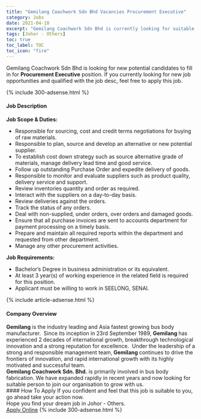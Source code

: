 ```yaml
---
title: "Gemilang Coachwork Sdn Bhd Vacancies Procurement Executive" 
category: Jobs 
date: 2021-04-10 
excerpt: "Gemilang Coachwork Sdn Bhd is currently looking for suitable person to fill in the Procurement Executive which based in Johor - Others" 
tags: [Johor - Others] 
toc: true 
toc_label: TOC 
toc_icon: "fire" 
--- 
```


<p>Gemilang Coachwork Sdn Bhd is looking for new potential candidates to fill in for <b>Procurement Executive</b> position. If you currently looking for new job opportunities and qualified with the job desc, feel free to apply this job.
</p>{% include 300-adsense.html %} 
<div><div><h4>Job Description</h4></div><div><div><span><div><p><strong>Job Scope &amp; Duties:</strong></p><ul><li>Responsible for sourcing, cost and credit terms negotiations for buying of raw materials.</li><li>Responsible to plan, source and develop an alternative or new potential supplier.</li><li>To establish cost down strategy such as source alternative grade of materials, manage delivery lead time and good service.</li><li>Follow up outstanding Purchase Order and expedite delivery of goods.</li><li>Responsible to monitor and evaluate&#160;suppliers such as product quality, delivery service and support.</li><li>Review inventories quantity and order as required.</li><li>Interact with the suppliers on a day-to-day basis.</li><li>Review deliveries against the orders.</li><li>Track the status of any orders.</li><li>Deal with non-supplied, under orders, over orders and damaged goods.</li><li>Ensure that all purchase invoices are sent to accounts department for payment processing on a timely basis.</li><li>Prepare and maintain all required reports within the department and requested from other department.</li><li>Manage any other procurement activities.</li></ul><p><strong>Job Requirements:</strong></p><ul><li>Bachelor&#8217;s Degree in business administration or its equivalent.</li><li>At least 3 year(s) of working experience in the related field is required for this position.</li><li>Applicant must be willing to work in SEELONG, SENAI.</li></ul></div></span></div></div></div> 
{% include article-adsense.html %} 
<div><div><h4>Company Overview</h4></div><div><div><span><div><div><strong>Gemilang</strong> is the industry leading and Asia fastest growing bus body manufacturer.&#160; Since its inception in 23rd September 1989, <strong>Gemilang </strong>has experienced 2 decades of international growth, breakthrough technological innovation and a strong reputation for excellence.&#160; Under the leadership of a strong and responsible management team,<strong> Gemilang </strong>continues to drive the frontiers of innovation, and rapid international growth with its highly motivated and successful team.&#160;</div>
<div><strong>Gemilang Coachwork Sdn. Bhd.</strong> is primarily involved in bus body fabrication. We have expanded rapidly in recent years and now looking for suitable person to join our organisation to grow with us.</div></div></span></div></div></div> 
#### How To Apply 
If you confident and feel that this job is suitable to you, go ahead take your action now. <br/> 
Hope you find your dream job in Johor - Others. <br/> 
<a href="https://www.jobstreet.com.my/en/job/procurement-executive-4527069?jobId=jobstreet-my-job-4527069&" class="btn btn--info" target="_blank" rel="nofollow noopenner">Apply Online</a> 
{% include 300-adsense.html %} 